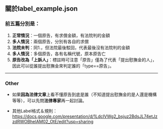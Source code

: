 ##  關於label_example.json

### 前五篇分別是：
1. **正常情況**：一個原告，有求償金額，有法院判的金額
2. **多人情況**：兩個原告，分別有各自的求償
3. **法院未判**：同1.，但法院最後駁回，代表最後沒有法院判的金額
4. **多人情況**：多個原告，各有名稱代號，原本原告亡
5. **原告改為「上訴人」**：標註時可注意「原告」僅為了代表「提出慰撫金的人」，因此可以從誰提出慰撫金來判定誰的「type==原告」。

--- 

### Other

- 如果**因為法律文章**上看不懂原告到底是誰（不知道提出慰撫金的是人還是機構等等），可以先問**法律專家**再一起討論。

- 其他Label格式＆規則：https://docs.google.com/presentation/d/1LdcIVWg2_bsjuz2BdsJL74etJzzdRWOBhelAM02_OtE/edit?usp=sharing